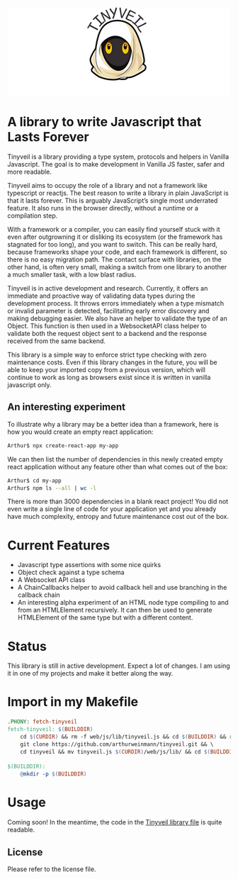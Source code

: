 <p align="center">
    <img src="doc/logo.png"/>
</p>

# A library to write Javascript that Lasts Forever

Tinyveil is a library providing a type system, protocols and helpers in Vanilla Javascript. The goal is to make development in Vanilla JS faster, safer and more readable. 

Tinyveil aims to occupy the role of a library and not a framework like typescript or reactjs. The best reason to write a library in plain JavaScript is that it lasts forever. This is arguably JavaScript’s single most underrated feature. It also runs in the browser directly, without a runtime or a compilation step. 

With a framework or a compiler, you can easily find yourself stuck with it even after outgrowning it or disliking its ecosystem (or the framework has stagnated for too long), and you want to switch. This can be really hard, because frameworks shape your code, and each framework is different, so there is no easy migration path. The contact surface with libraries, on the other hand, is often very small, making a switch from one library to another a much smaller task, with a low blast radius.

Tinyveil is in active development and research. Currently, it offers an immediate and proactive way of validating data types during the development process. It throws errors immediately when a type mismatch or invalid parameter is detected, facilitating early error discovery and making debugging easier. We also have an helper to validate the type of an Object. This function is then used in a WebsocketAPI class helper to validate both the request object sent to a backend and the response received from the same backend.

This library is a simple way to enforce strict type checking with zero maintenance costs. Even if this library changes in the future, you will be able to keep your imported copy from a previous version, which will continue to work as long as browsers exist since it is written in vanilla javascript only.

## An interesting experiment

To illustrate why a library may be a better idea than a framework, here is how you would create an empty react application:

```bash
Arthur$ npx create-react-app my-app
```

We can then list the number of dependencies in this newly created empty react application without any feature other than what comes out of the box:

```bash
Arthur$ cd my-app
Arthur$ npm ls --all | wc -l
```

There is more than 3000 dependencies in a blank react project! You did not even write a single line of code for your application yet and you already have much complexity, entropy and future maintenance cost out of the box.

# Current Features

- Javascript type assertions with some nice quirks
- Object check against a type schema
- A Websocket API class
- A ChainCallbacks helper to avoid callback hell and use branching in the callback chain
- An interesting alpha experiment of an HTML node type compiling to and from an HTMLElement recursively. It can then be used to generate HTMLElement of the same type but with a different content.

# Status

This library is still in active development. Expect a lot of changes. I am using it in one of my projects and make it better along the way.

# Import in my Makefile

```Makefile
.PHONY: fetch-tinyveil
fetch-tinyveil: $(BUILDDIR)
	cd $(CURDIR) && rm -f web/js/lib/tinyveil.js && cd $(BUILDDIR) && rm -rf tmp && mkdir tmp && cd tmp && \
	git clone https://github.com/arthurweinmann/tinyveil.git && \
	cd tinyveil && mv tinyveil.js $(CURDIR)/web/js/lib/ && cd $(BUILDDIR) && rm -rf tmp

$(BUILDDIR):
	@mkdir -p $(BUILDDIR)
```

# Usage

Coming soon! In the meantime, the code in the [Tinyveil library file](tinyveil.js) is quite readable.

## License

Please refer to the license file.
